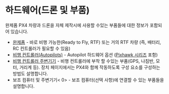 # 하드웨어(드론 및 부품)

완제품 PX4 차량과 드론을 자체 제작시에 사용할 수있는 부품들에 대한 정보가 포함되어 있습니다.

* [완제품](../complete_vehicles/README.md) - 바로 비행 가능한(Ready to Fly, RTF) 또는 거의 RTF 차량 (즉, 배터리, RC 컨트롤러가 필요할 수 있음)
* [비행 컨트롤러(Autopilots)](../flight_controller/README.md) - Autopilot 하드웨어 옵션 ([Pixhawk 시리즈](../flight_controller/pixhawk_series.md) 포함)
* [비행 컨트롤러 주변기기](../peripherals/README.md) - 비행 컨트롤러에 부착 할 수있는 부품(GPS, 나침반, 모터, 거리계 등). 장치 페이지에서는 PX4와 함께 작동하도록 구성 요소를 구성하는 방법도 설명합니다.
*  보조 컴퓨터 및 주변기기< 0> - 보조 컴퓨터(선택 사항)에 연결할 수 있는 부품들을 설명합니다.</p></li> </ul>
